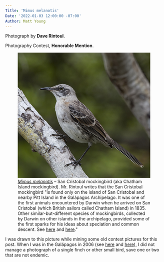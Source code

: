 ```yaml
---
Title: 'Mimus melanotis'
Date: '2022-01-03 12:00:00 -07:00'
Author: Matt Young
---
```


Photograph by **Dave Rintoul**.

Photography Contest, **Honorable Mention**.

<figure>
<img src="/uploads/2022/Rintoul.San_cristobal_mockingbird_0920.jpg" alt="Mockingbird"/>
<figcaption><a href="https://www.darwinfoundation.org/en/datazone/checklist?species=5117"><i>Mimus melanotis</i></a> &ndash; San Cristobal mockingbird (aka Chatham Island mockingbird). Mr. Rintoul writes that the San Cristobal mockingbird "is found only on the island of San Cristobal and nearby Pitt Island in the Galápagos Archipelago. It was one of the first animals encountered by Darwin when he arrived on San Cristobal (which British sailors called Chatham Island) in 1835. Other similar-but-different species of mockingbirds, collected by Darwin on other islands in the archipelago, provided some of the first sparks for his ideas about speciation and common descent. See <a href="https://www.theguardian.com/science/2008/nov/14/evolution-charles-darwin">here</a> and <a href="http://darwin-online.org.uk/EditorialIntroductions/Chancellor_Keynes_Galapagos.html">here</a>."
</figcaption>
</figure>

I was drawn to this picture while mining some old contest pictures for this post. When I was in the Galápagos in 2006 (see <a href="https://whyevolutionistrue.com/2021/12/24/readers-wildlife-photos-1500/">here</a> and <a href="https://whyevolutionistrue.com/2022/01/01/readers-wildlife-photos-1508/">here</a>), I did not manage a photograph of a single finch or other small bird, save one or two that are not endemic. 
